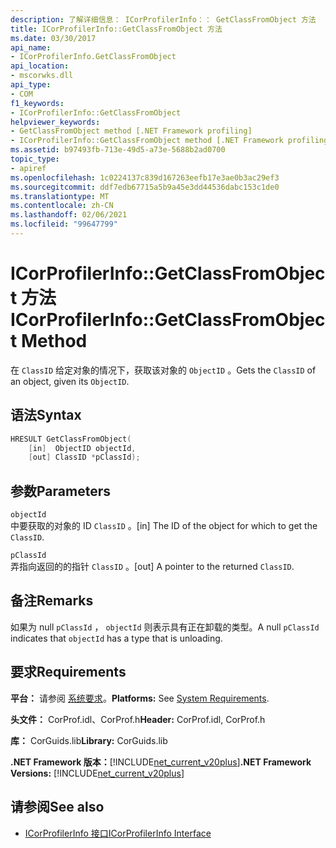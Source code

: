 ```yaml
---
description: 了解详细信息： ICorProfilerInfo：： GetClassFromObject 方法
title: ICorProfilerInfo::GetClassFromObject 方法
ms.date: 03/30/2017
api_name:
- ICorProfilerInfo.GetClassFromObject
api_location:
- mscorwks.dll
api_type:
- COM
f1_keywords:
- ICorProfilerInfo::GetClassFromObject
helpviewer_keywords:
- GetClassFromObject method [.NET Framework profiling]
- ICorProfilerInfo::GetClassFromObject method [.NET Framework profiling]
ms.assetid: b97493fb-713e-49d5-a73e-5688b2ad0700
topic_type:
- apiref
ms.openlocfilehash: 1c0224137c839d167263eefb17e3ae0b3ac29ef3
ms.sourcegitcommit: ddf7edb67715a5b9a45e3dd44536dabc153c1de0
ms.translationtype: MT
ms.contentlocale: zh-CN
ms.lasthandoff: 02/06/2021
ms.locfileid: "99647799"
---
```

# <a name="icorprofilerinfogetclassfromobject-method"></a><span data-ttu-id="eb3da-103">ICorProfilerInfo::GetClassFromObject 方法</span><span class="sxs-lookup"><span data-stu-id="eb3da-103">ICorProfilerInfo::GetClassFromObject Method</span></span>

<span data-ttu-id="eb3da-104">在 `ClassID` 给定对象的情况下，获取该对象的 `ObjectID` 。</span><span class="sxs-lookup"><span data-stu-id="eb3da-104">Gets the `ClassID` of an object, given its `ObjectID`.</span></span>  
  
## <a name="syntax"></a><span data-ttu-id="eb3da-105">语法</span><span class="sxs-lookup"><span data-stu-id="eb3da-105">Syntax</span></span>  
  
```cpp  
HRESULT GetClassFromObject(  
    [in]  ObjectID objectId,  
    [out] ClassID *pClassId);  
```  
  
## <a name="parameters"></a><span data-ttu-id="eb3da-106">参数</span><span class="sxs-lookup"><span data-stu-id="eb3da-106">Parameters</span></span>  

 `objectId`  
 <span data-ttu-id="eb3da-107">中要获取的对象的 ID `ClassID` 。</span><span class="sxs-lookup"><span data-stu-id="eb3da-107">[in] The ID of the object for which to get the `ClassID`.</span></span>  
  
 `pClassId`  
 <span data-ttu-id="eb3da-108">弄指向返回的的指针 `ClassID` 。</span><span class="sxs-lookup"><span data-stu-id="eb3da-108">[out] A pointer to the returned `ClassID`.</span></span>  
  
## <a name="remarks"></a><span data-ttu-id="eb3da-109">备注</span><span class="sxs-lookup"><span data-stu-id="eb3da-109">Remarks</span></span>  

 <span data-ttu-id="eb3da-110">如果为 null `pClassId` ， `objectId` 则表示具有正在卸载的类型。</span><span class="sxs-lookup"><span data-stu-id="eb3da-110">A null `pClassId` indicates that `objectId` has a type that is unloading.</span></span>  
  
## <a name="requirements"></a><span data-ttu-id="eb3da-111">要求</span><span class="sxs-lookup"><span data-stu-id="eb3da-111">Requirements</span></span>  

 <span data-ttu-id="eb3da-112">**平台：** 请参阅 [系统要求](../../get-started/system-requirements.md)。</span><span class="sxs-lookup"><span data-stu-id="eb3da-112">**Platforms:** See [System Requirements](../../get-started/system-requirements.md).</span></span>  
  
 <span data-ttu-id="eb3da-113">**头文件：** CorProf.idl、CorProf.h</span><span class="sxs-lookup"><span data-stu-id="eb3da-113">**Header:** CorProf.idl, CorProf.h</span></span>  
  
 <span data-ttu-id="eb3da-114">**库：** CorGuids.lib</span><span class="sxs-lookup"><span data-stu-id="eb3da-114">**Library:** CorGuids.lib</span></span>  
  
 <span data-ttu-id="eb3da-115">**.NET Framework 版本：**[!INCLUDE[net_current_v20plus](../../../../includes/net-current-v20plus-md.md)]</span><span class="sxs-lookup"><span data-stu-id="eb3da-115">**.NET Framework Versions:** [!INCLUDE[net_current_v20plus](../../../../includes/net-current-v20plus-md.md)]</span></span>  
  
## <a name="see-also"></a><span data-ttu-id="eb3da-116">请参阅</span><span class="sxs-lookup"><span data-stu-id="eb3da-116">See also</span></span>

- [<span data-ttu-id="eb3da-117">ICorProfilerInfo 接口</span><span class="sxs-lookup"><span data-stu-id="eb3da-117">ICorProfilerInfo Interface</span></span>](icorprofilerinfo-interface.md)
